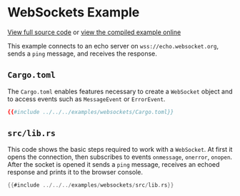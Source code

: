 # WebSockets Example

[View full source code][code] or [view the compiled example online][online]

[online]: https://rustwasm.github.io/wasm-bindgen/exbuild/websockets/
[code]: https://github.com/rustwasm/wasm-bindgen/tree/master/examples/websockets/

This example connects to an echo server on `wss://echo.websocket.org`,
sends a `ping` message, and receives the response.

## `Cargo.toml`

The `Cargo.toml` enables features necessary to create a `WebSocket` object and
to access events such as `MessageEvent` or `ErrorEvent`.

```toml
{{#include ../../../examples/websockets/Cargo.toml}}
```

## `src/lib.rs`

This code shows the basic steps required to work with a `WebSocket`.
At first it opens the connection, then subscribes to events `onmessage`, `onerror`, `onopen`.
After the socket is opened it sends a `ping` message, receives an echoed response
and prints it to the browser console.

```rust
{{#include ../../../examples/websockets/src/lib.rs}}
```
